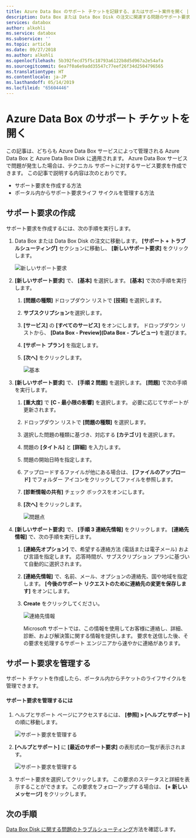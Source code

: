 ```yaml
---
title: Azure Data Box のサポート チケットを記録する、またはサポート案件を開く | Microsoft Docs
description: Data Box または Data Box Disk の注文に関連する問題のサポート要求をログに記録する方法について説明します。
services: databox
author: alkohli
ms.service: databox
ms.subservice: ''
ms.topic: article
ms.date: 09/27/2018
ms.author: alkohli
ms.openlocfilehash: 5b392fecd75f5c18793a6122b8d5d967a2e54afa
ms.sourcegitcommit: 6ea7f0a6e9add35547c77eef26f34d2504796565
ms.translationtype: HT
ms.contentlocale: ja-JP
ms.lasthandoff: 05/14/2019
ms.locfileid: "65604446"
---
```

# <a name="open-a-support-ticket-for-azure-data-box"></a>Azure Data Box のサポート チケットを開く 

この記事は、どちらも Azure Data Box サービスによって管理される Azure Data Box と Azure Data Box Disk に適用されます。 Azure Data Box サービスで問題が発生した場合は、テクニカル サポートに対するサービス要求を作成できます。 この記事で説明する内容は次のとおりです。

* サポート要求を作成する方法
* ポータル内からサポート要求ライフ サイクルを管理する方法

## <a name="create-a-support-request"></a>サポート要求の作成

サポート要求を作成するには、次の手順を実行します。

1. Data Box または Data Box Disk の注文に移動します。 **[サポート + トラブルシューティング]** セクションに移動し、 **[新しいサポート要求]** をクリックします。
     
    ![新しいサポート要求](./media/data-box-disk-contact-microsoft-support/data-box-disk-support-request.png)
   
2. **[新しいサポート要求]** で、 **[基本]** を選択します。 **[基本]** で次の手順を実行します。
    
    1. **[問題の種類]** ドロップダウン リストで **[技術]** を選択します。
    2. **サブスクリプション**を選択します。
    3. **[サービス]** の **[すべてのサービス]** をオンにします。 ドロップダウン リストから、 **[Data Box - Preview]\(Data Box - プレビュー\)** を選びます。 
    4. **[サポート プラン]** を指定します。
    5. **[次へ]** をクリックします。

        ![基本](./media/data-box-disk-contact-microsoft-support/data-box-disk-support1.png)

3. **[新しいサポート要求]** で、 **[手順 2 問題]** を選択します。 **[問題]** で次の手順を実行します。
    
    1. **[重大度]** で **[C - 最小限の影響]** を選択します。 必要に応じてサポートが更新されます。
    2. ドロップダウン リストで **[問題の種類]** を選択します。
    3. 選択した問題の種類に基づき、対応する **[カテゴリ]** を選択します。
    4. 問題の **[タイトル]** と **[詳細]** を入力します。
    5. 問題の開始日時を指定します。
    6. アップロードするファイルが他にある場合は、 **[ファイルのアップロード]** でフォルダー アイコンをクリックしてファイルを参照します。
    7. **[診断情報の共有]** チェック ボックスをオンにします。
    8. **[次へ]** をクリックします。

       ![問題点](./media/data-box-disk-contact-microsoft-support/data-box-disk-support2.png)

4. **[新しいサポート要求]** で、 **[手順 3 連絡先情報]** をクリックします。 **[連絡先情報]** で、次の手順を実行します。

   1. **[連絡先オプション]** で、希望する連絡方法 (電話または電子メール) および言語を指定します。 応答時間が、サブスクリプション プランに基づいて自動的に選択されます。
   2. **[連絡先情報]** で、名前、メール、オプションの連絡先、国や地域を指定します。 **[今後のサポート リクエストのために連絡先の変更を保存します]** をオンにします。
   3. **Create** をクリックしてください。
   
       ![連絡先情報](./media/data-box-disk-contact-microsoft-support/data-box-disk-support3.png)   

      Microsoft サポートでは、この情報を使用してお客様に連絡し、詳細、診断、および解決策に関する情報を提供します。
      要求を送信した後、その要求を処理するサポート エンジニアから速やかに連絡があります。

## <a name="manage-a-support-request"></a>サポート要求を管理する

サポート チケットを作成したら、ポータル内からチケットのライフサイクルを管理できます。

#### <a name="to-manage-your-support-requests"></a>サポート要求を管理するには

1. ヘルプとサポート ページにアクセスするには、 **[参照] > [ヘルプとサポート]** の順に移動します。

    ![サポート要求を管理する](./media/data-box-disk-contact-microsoft-support/data-box-disk-manage-support-ticket1.png)   

2. **[ヘルプとサポート]** に **[最近のサポート要求]** の表形式の一覧が表示されます。

    ![サポート要求を管理する](./media/data-box-disk-contact-microsoft-support/data-box-disk-manage-support-ticket2.png) 

3. サポート要求を選択してクリックします。 この要求のステータスと詳細を表示することができます。 この要求をフォローアップする場合は、 **[+ 新しいメッセージ]** をクリックします。

   
## <a name="next-steps"></a>次の手順

[Data Box Disk に関する問題のトラブルシューティング](data-box-disk-troubleshoot.md)方法を確認します。
